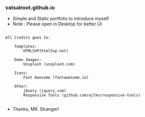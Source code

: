 ### vatsalroot.github.io

- Simple and Static portfolio to introduce myself
- Note : Please open in Desktop for better UI


```

All Credits goes to:
	
	Templates:
		HTML5UP(html5up.net)

	Demo Images:
		Unsplash (unsplash.com)

	Icons:
		Font Awesome (fontawesome.io)

	Other:
		jQuery (jquery.com)
		Responsive Tools (github.com/ajlkn/responsive-tools)
    
```

- Thanks, MR. Stranger!
